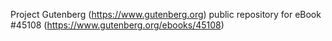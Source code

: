 Project Gutenberg (https://www.gutenberg.org) public repository for eBook #45108 (https://www.gutenberg.org/ebooks/45108)
